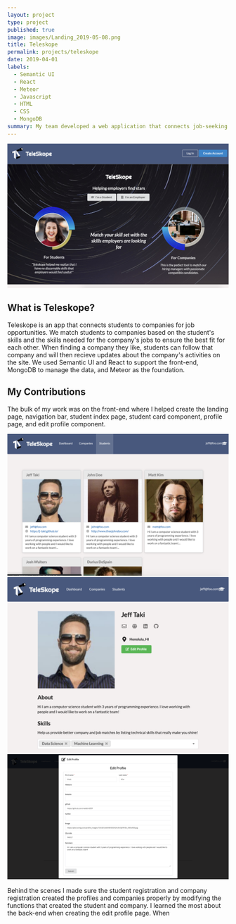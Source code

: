 ```yaml
---
layout: project
type: project
published: true
image: images/Landing_2019-05-08.png
title: Teleskope
permalink: projects/teleskope
date: 2019-04-01
labels:
  - Semantic UI
  - React
  - Meteor
  - Javascript
  - HTML
  - CSS
  - MongoDB
summary: My team developed a web application that connects job-seeking students to companies seeking the right employee.  
---
```


<img class="ui image" src="../images/Landing_2019-05-08.png">

## What is Teleskope?
Teleskope is an app that connects students to companies for job opportunities.  We match students to companies based on the student's skills and the skills needed for the company's jobs to ensure the best fit for each other.  When finding a company they like, students can follow that company and will then recieve updates about the company's activities on the site.  We used Semantic UI and React to support the front-end, MongoDB to manage the data, and Meteor as the foundation.

## My Contributions
The bulk of my work was on the front-end where I helped create the landing page, navigation bar, student index page, student card component, profile page, and edit profile component.  
<div class="ui large rounded images">
  <img class="ui image center" src="../images/ListStudents_2019-05-08.png">
  <img class="ui image center" src="../images/Profile_2019-05-08.png">
  <img class="ui image center" src="../images/Edit-Profile_2019-05-08.png">
</div>

Behind the scenes I made sure the student registration and company registration created the profiles and companies properly by modifying the functions that created the student and company.  I learned the most about the back-end when creating the edit profile page.  When

<!---
```js
byte ADCRead(byte ch)
{
    word value;
    ADC1SC1 = ch;
    while (ADC1SC1_COCO != 1)
    {   // wait until ADC conversion is completed   
    }
    return ADC1RL;  // lower 8-bit value out of 10-bit data from the ADC
}
```
--->
